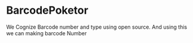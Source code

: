# BarcodePoketor

We Cognize Barcode number and type using open source.
And using this we can making barcode Number
